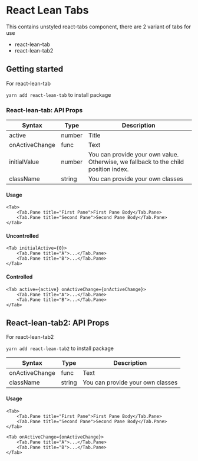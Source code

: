 # React Lean Tabs

This contains unstyled react-tabs component, there are 2 variant of tabs for use

-   react-lean-tab
-   react-lean-tab2

## Getting started

For react-lean-tab

`yarn add react-lean-tab` to install package

### React-lean-tab: API Props

| Syntax         | Type   | Description                                                                         |
| -------------- | ------ | ----------------------------------------------------------------------------------- |
| active         | number | Title                                                                               |
| onActiveChange | func   | Text                                                                                |
| initialValue   | number | You can provide your own value. Otherwise, we fallback to the child position index. |
| className      | string | You can provide your own classes                                                    |

#### Usage

```tsx
<Tab>
	<Tab.Pane title="First Pane">First Pane Body</Tab.Pane>
	<Tab.Pane title="Second Pane">Second Pane Body</Tab.Pane>
</Tab>
```

#### Uncontrolled

```tsx
<Tab initialActive={0}>
	<Tab.Pane title="A">...</Tab.Pane>
	<Tab.Pane title="B">...</Tab.Pane>
</Tab>
```

#### Controlled

```tsx
<Tab active={active} onActiveChange={onActiveChange}>
	<Tab.Pane title="A">...</Tab.Pane>
	<Tab.Pane title="B">...</Tab.Pane>
</Tab>
```

## React-lean-tab2: API Props

For react-lean-tab2

`yarn add react-lean-tab2` to install package

| Syntax         | Type   | Description                      |
| -------------- | ------ | -------------------------------- |
| onActiveChange | func   | Text                             |
| className      | string | You can provide your own classes |

#### Usage

```tsx
<Tab>
	<Tab.Pane title="First Pane">First Pane Body</Tab.Pane>
	<Tab.Pane title="Second Pane">Second Pane Body</Tab.Pane>
</Tab>
```

```tsx
<Tab onActiveChange={onActiveChange}>
	<Tab.Pane title="A">...</Tab.Pane>
	<Tab.Pane title="B">...</Tab.Pane>
</Tab>
```
